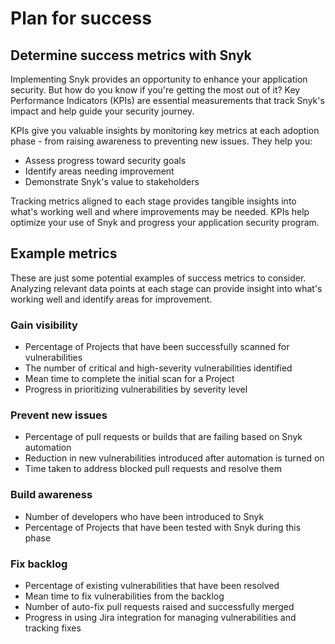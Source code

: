 # Plan for success

## Determine success metrics with Snyk

Implementing Snyk provides an opportunity to enhance your application security. But how do you know if you're getting the most out of it? Key Performance Indicators (KPIs) are essential measurements that track Snyk's impact and help guide your security journey.

KPIs give you valuable insights by monitoring key metrics at each adoption phase - from raising awareness to preventing new issues. They help you:

* Assess progress toward security goals
* Identify areas needing improvement
* Demonstrate Snyk's value to stakeholders

Tracking metrics aligned to each stage provides tangible insights into what's working well and where improvements may be needed. KPIs help optimize your use of Snyk and progress your application security program.

## Example metrics

These are just some potential examples of success metrics to consider. Analyzing relevant data points at each stage can provide insight into what's working well and identify areas for improvement.

### Gain visibility

* Percentage of Projects that have been successfully scanned for vulnerabilities
* The number of critical and high-severity vulnerabilities identified
* Mean time to complete the initial scan for a Project
* Progress in prioritizing vulnerabilities by severity level

### Prevent new issues

* Percentage of pull requests or builds that are failing based on Snyk automation
* Reduction in new vulnerabilities introduced after automation is turned on
* Time taken to address blocked pull requests and resolve them

### Build awareness

* Number of developers who have been introduced to Snyk
* Percentage of Projects that have been tested with Snyk during this phase

### Fix backlog

* Percentage of existing vulnerabilities that have been resolved
* Mean time to fix vulnerabilities from the backlog
* Number of auto-fix pull requests raised and successfully merged
* Progress in using Jira integration for managing vulnerabilities and tracking fixes

